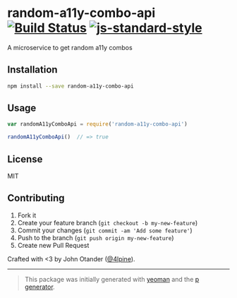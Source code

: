 # random-a11y-combo-api [![Build Status](https://secure.travis-ci.org/johnotander/random-a11y-combo-api.svg?branch=master)](https://travis-ci.org/johnotander/random-a11y-combo-api) [![js-standard-style](https://img.shields.io/badge/code%20style-standard-brightgreen.svg?style=flat)](https://github.com/feross/standard)

A microservice to get random a11y combos

## Installation

```bash
npm install --save random-a11y-combo-api
```

## Usage

```javascript
var randomA11yComboApi = require('random-a11y-combo-api')

randomA11yComboApi()  // => true
```

## License

MIT

## Contributing

1. Fork it
2. Create your feature branch (`git checkout -b my-new-feature`)
3. Commit your changes (`git commit -am 'Add some feature'`)
4. Push to the branch (`git push origin my-new-feature`)
5. Create new Pull Request

Crafted with <3 by John Otander ([@4lpine](https://twitter.com/4lpine)).

***

> This package was initially generated with [yeoman](http://yeoman.io) and the [p generator](https://github.com/johnotander/generator-p.git).
